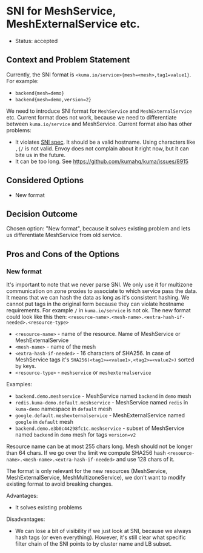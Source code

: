 # SNI for MeshService, MeshExternalService etc.

* Status: accepted

## Context and Problem Statement

Currently, the SNI format is `<kuma.io/service>{mesh=<mesh>,tag1=value1}`. For example:
* `backend{mesh=demo}`
* `backend{mesh=demo,version=2}`

We need to introduce SNI format for `MeshService` and `MeshExternalService` etc.
Current format does not work, because we need to differentiate between `kuma.io/service` and MeshService.
Current format also has other problems:
* It violates [SNI spec](https://datatracker.ietf.org/doc/html/rfc3546#page-8). It should be a valid hostname. Using characters like `,{/` is not valid.
  Envoy does not complain about it right now, but it can bite us in the future.
* It can be too long. See https://github.com/kumahq/kuma/issues/8915

## Considered Options

* New format

## Decision Outcome

Chosen option: "New format", because it solves existing problem and lets us differentiate MeshService from old service.

## Pros and Cons of the Options

### New format

It's important to note that we never parse SNI. We only use it for multizone communication on zone proxies to associate to which service pass the data.
It means that we can hash the data as long as it's consistent hashing.
We cannot put tags in the original form because they can violate hostname requirements. For example `/` in `kuma.io/service` is not ok.
The new format could look like this then:
`<resource-name>.<mesh-name>.<extra-hash-if-needed>.<resource-type>`
* `<resource-name>` - name of the resource. Name of MeshService or MeshExternalService
* `<mesh-name>` - name of the mesh
* `<extra-hash-if-needed>` - 16 characters of SHA256. In case of MeshService tags it's `SHA256(<tag1>=<value1>,<tag2>=<value2>)` sorted by keys.
* `<resource-type>` - `meshservice` or `meshexternalservice`

Examples:
* `backend.demo.meshservice` - MeshService named `backend` in `demo` mesh
* `redis.kuma-demo.default.meshservice` - MeshService named `redis` in `kuma-demo` namespace in `default` mesh
* `google.default.meshexternalservice` - MeshExternalService named `google` in `default` mesh
* `backend.demo.e3b0c44298fc1c.meshservice` - subset of MeshService named `backend` in `demo` mesh for tags `version=v2`

Resource name can be at most 255 chars long. Mesh should not be longer than 64 chars.
If we go over the limit we compute SHA256 hash `<resource-name>.<mesh-name>.<extra-hash-if-needed>` and use 128 chars of it.

The format is only relevant for the new resources (MeshService, MeshExternalService, MeshMultizoneService),
we don't want to modify existing format to avoid breaking changes.

Advantages:
* It solves existing problems

Disadvantages:
* We can lose a bit of visibility if we just look at SNI, because we always hash tags (or even everything).
  However, it's still clear what specific filter chain of the SNI points to by cluster name and LB subset. 
